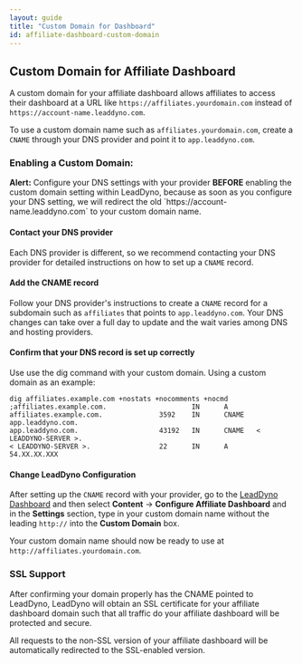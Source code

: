 ```yaml
---
layout: guide
title: "Custom Domain for Dashboard"
id: affiliate-dashboard-custom-domain
---
```


## Custom Domain for Affiliate Dashboard

A custom domain for your affiliate dashboard allows affiliates to access their dashboard at a URL like
`https://affiliates.yourdomain.com` instead of `https://account-name.leaddyno.com`.

To use a custom domain name such as `affiliates.yourdomain.com`, create a `CNAME` through your DNS provider and point
it to `app.leaddyno.com`.


### Enabling a Custom Domain:

<div class="alert alert-info">
<strong>Alert:</strong> Configure your DNS settings with your provider <strong>BEFORE</strong> enabling the custom
 domain setting within LeadDyno, because as soon as you configure your DNS setting, we will redirect the old
 `https://account-name.leaddyno.com` to your custom domain name.
</div>


#### Contact your DNS provider
Each DNS provider is different, so we recommend contacting your DNS provider for detailed instructions on how to set up a
`CNAME` record.

#### Add the CNAME record
Follow your DNS provider's instructions to create a `CNAME` record for a subdomain such as `affiliates` that points
to `app.leaddyno.com`.  Your DNS changes can take over a full day to update and the wait varies among DNS and hosting
providers.

#### Confirm that your DNS record is set up correctly
Use use the dig command with your custom domain. Using a custom domain as an example:

```
dig affiliates.example.com +nostats +nocomments +nocmd
;affiliates.example.com.                     IN      A
affiliates.example.com.              3592    IN      CNAME   app.leaddyno.com.
app.leaddyno.com.                    43192   IN      CNAME   < LEADDYNO-SERVER >.
< LEADDYNO-SERVER >.                 22      IN      A       54.XX.XX.XXX
```

#### Change LeadDyno Configuration
After setting up the `CNAME` record with your provider, go to the [LeadDyno Dashboard](https://app.leaddyno.com)
 and then select **Content** -> **Configure Affiliate Dashboard** and in the **Settings** section,
 type in your custom domain name without the leading `http://` into the **Custom Domain** box.

 Your custom domain name should now be ready to use at `http://affiliates.yourdomain.com`.



### SSL Support

After confirming your domain properly has the CNAME pointed to LeadDyno, LeadDyno will obtain an SSL certificate
for your affiliate dashboard domain such that all traffic do your affiliate dashboard will be protected and secure.

All requests to the non-SSL version of your affiliate dashboard will be automatically redirected to the SSL-enabled
version.